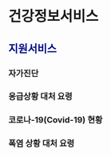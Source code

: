 # 건강정보서비스



## <span style="color:#011189">지원서비스</span>
### 자가진단
### 응급상황 대처 요령
### 코로나-19(Covid-19) 현황
### 폭염 상황 대처 요령




